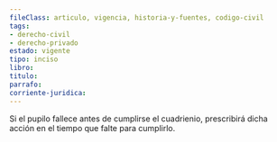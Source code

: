 ```yaml
---
fileClass: articulo, vigencia, historia-y-fuentes, codigo-civil
tags:
- derecho-civil
- derecho-privado
estado: vigente
tipo: inciso
libro:
titulo:
parrafo:
corriente-juridica:
---
```

Si el pupilo fallece antes de cumplirse el cuadrienio, prescribirá dicha acción en el tiempo que falte para cumplirlo.